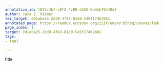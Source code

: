 ```yaml
---
annotation_id: f035c4b7-c8f2-4c88-a562-6a4eb76540d9
author: Sara E. Palmer
tei_target: 0d1aba25-2dd9-4f43-81d0-545f17462681
annotated_page: https://readux.ecdsdev.org/iiif/emory:b5h9g/canvas/fedora:emory:pchch
page_index: 1
target: 0d1aba25-2dd9-4f43-81d0-545f17462681
tags:
- tag1

---
```

<p>title</p>